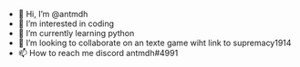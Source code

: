 - 👋 Hi, I’m @antmdh
- 👀 I’m interested in coding
- 🌱 I’m currently learning python
- 💞️ I’m looking to collaborate on an texte game wiht link to supremacy1914
- 📫 How to reach me discord antmdh#4991

<!---
antmdh/antmdh is a ✨ special ✨ repository because its `README.md` (this file) appears on your GitHub profile.
You can click the Preview link to take a look at your changes.
--->
